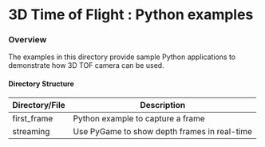 # 3D Time of Flight : Python examples

### Overview
The examples in this directory provide sample Python applications to demonstrate how 3D TOF camera can be used.


#### Directory Structure

| Directory/File | Description |
| --------- | ----------- |
| first_frame | Python example to capture a frame |
| streaming | Use PyGame to show depth frames in real-time |